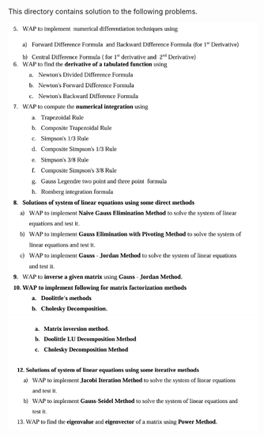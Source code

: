 This directory contains solution to the following problems.

![qsn part 2a](part%202a.png)
![qsn part 2b](part%202b.png)
